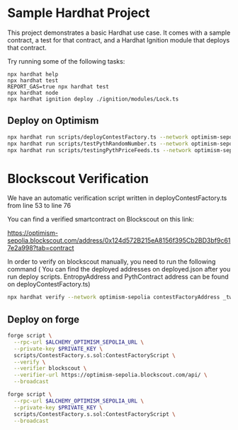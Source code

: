 # Sample Hardhat Project

This project demonstrates a basic Hardhat use case. It comes with a sample contract, a test for that contract, and a Hardhat Ignition module that deploys that contract.

Try running some of the following tasks:

```shell
npx hardhat help
npx hardhat test
REPORT_GAS=true npx hardhat test
npx hardhat node
npx hardhat ignition deploy ./ignition/modules/Lock.ts
```

## Deploy on Optimism 


```bash
npx hardhat run scripts/deployContestFactory.ts --network optimism-sepolia 
npx hardhat run scripts/testPythRandomNumber.ts --network optimism-sepolia
npx hardhat run scripts/testingPythPriceFeeds.ts --network optimism-sepolia
```

# Blockscout Verification

We have an automatic verification script written in deployContestFactory.ts from line 53 to line 76

You can find a verified smartcontract on Blockscout on this link:

https://optimism-sepolia.blockscout.com/address/0x124d572B215eA8156f395Cb2BD3bf9c617e2a998?tab=contract


 In order to verify on blockscout manually, you need to run the following command ( You can find the deployed addresses on deployed.json after you run deploy scripts. EntropyAddress and PythContract address can be found on deployContestFactory.ts)

```bash
npx hardhat verify --network optimism-sepolia contestFactoryAddress _twitterAccountVerifierAddress _twitterProverAddress _entropyAddress _pythContract _myTokenAddress
```

## Deploy on forge

```bash
forge script \
  --rpc-url $ALCHEMY_OPTIMISM_SEPOLIA_URL \
  --private-key $PRIVATE_KEY \
  scripts/ContestFactory.s.sol:ContestFactoryScript \
  --verify \
  --verifier blockscout \
  --verifier-url https://optimism-sepolia.blockscout.com/api/ \
  --broadcast
```

```bash
forge script \
  --rpc-url $ALCHEMY_OPTIMISM_SEPOLIA_URL \
  --private-key $PRIVATE_KEY \
  scripts/ContestFactory.s.sol:ContestFactoryScript \
  --broadcast
```
